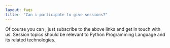 ```yaml
---
layout: faqs
title:  "Can i participate to give sessions?"
---
```


Of course you can , just subscribe to the above links and get in touch with us. Session topics should be relevant to Python Programming Language and its related technologies.